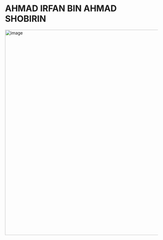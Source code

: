 # AHMAD IRFAN BIN AHMAD SHOBIRIN

<img width="1200" height="675" alt="image" src="https://github.com/user-attachments/assets/4af30e06-0b5e-4c76-a777-d34cd7414e45" />
